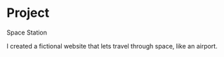 # Project
Space Station

I created a fictional website that lets travel through space, like an airport.
